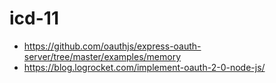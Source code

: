 # icd-11

* https://github.com/oauthjs/express-oauth-server/tree/master/examples/memory
* https://blog.logrocket.com/implement-oauth-2-0-node-js/
